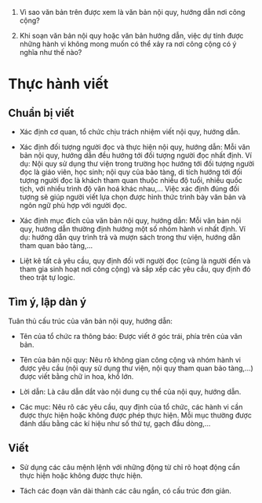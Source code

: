 1. Vì sao văn bản trên được xem là văn bản nội quy, hướng dẫn nơi công cộng?

2. Khi soạn văn bản nội quy hoặc văn bản hướng dẫn, việc dự tính được những hành vi không mong muốn có thể xảy ra nơi công cộng có ý nghĩa như thế nào?

# Thực hành viết

## Chuẩn bị viết

- Xác định cơ quan, tổ chức chịu trách nhiệm viết nội quy, hướng dẫn.

- Xác định đối tượng người đọc và thực hiện nội quy, hướng dẫn: Mỗi văn bản nội quy, hướng dẫn đều hướng tới đối tượng người đọc nhất định. Ví dụ: Nội quy sử dụng thư viện trong trường học hướng tới đối tượng người đọc là giáo viên, học sinh; nội quy của bảo tàng, di tích hướng tới đối tượng người đọc là khách tham quan thuộc nhiều độ tuổi, nhiều quốc tịch, với nhiều trình độ văn hoá khác nhau,... Việc xác định đúng đối tượng sẽ giúp người viết lựa chọn được hình thức trình bày văn bản và ngôn ngữ phù hợp với người đọc.

- Xác định mục đích của văn bản nội quy, hướng dẫn: Mỗi văn bản nội quy, hướng dẫn thường định hướng một số nhóm hành vi nhất định. Ví dụ: hướng dẫn quy trình trả và mượn sách trong thư viện, hướng dẫn tham quan bảo tàng,...

- Liệt kê tất cả yêu cầu, quy định đối với người đọc (cũng là người đến và tham gia sinh hoạt nơi công cộng) và sắp xếp các yêu cầu, quy định đó theo trật tự logic.

## Tìm ý, lập dàn ý

Tuân thủ cấu trúc của văn bản nội quy, hướng dẫn:

- Tên của tổ chức ra thông báo: Được viết ở góc trái, phía trên của văn bản.

- Tên của bản nội quy: Nêu rõ không gian công cộng và nhóm hành vi được yêu cầu (nội quy sử dụng thư viện, nội quy tham quan bảo tàng,...) được viết bằng chữ in hoa, khổ lớn.

- Lời dẫn: Là câu dẫn dắt vào nội dung cụ thể của nội quy, hướng dẫn.

- Các mục: Nêu rõ các yêu cầu, quy định của tổ chức, các hành vi cần được thực hiện hoặc không được phép thực hiện. Mỗi mục thường được đánh dấu bằng các kí hiệu như số thứ tự, gạch đầu dòng,...

## Viết

- Sử dụng các câu mệnh lệnh với những động từ chỉ rõ hoạt động cần thực hiện hoặc không được thực hiện.

- Tách các đoạn văn dài thành các câu ngắn, có cấu trúc đơn giản.